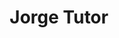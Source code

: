---
title: "Jorge Tutor"
description: "Helping people and teams improving their skills and achieve their goals."
---